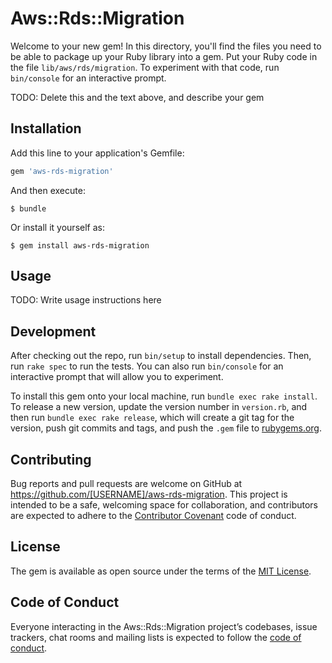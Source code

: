 # Aws::Rds::Migration

Welcome to your new gem! In this directory, you'll find the files you need to be able to package up your Ruby library into a gem. Put your Ruby code in the file `lib/aws/rds/migration`. To experiment with that code, run `bin/console` for an interactive prompt.

TODO: Delete this and the text above, and describe your gem

## Installation

Add this line to your application's Gemfile:

```ruby
gem 'aws-rds-migration'
```

And then execute:

    $ bundle

Or install it yourself as:

    $ gem install aws-rds-migration

## Usage

TODO: Write usage instructions here

## Development

After checking out the repo, run `bin/setup` to install dependencies. Then, run `rake spec` to run the tests. You can also run `bin/console` for an interactive prompt that will allow you to experiment.

To install this gem onto your local machine, run `bundle exec rake install`. To release a new version, update the version number in `version.rb`, and then run `bundle exec rake release`, which will create a git tag for the version, push git commits and tags, and push the `.gem` file to [rubygems.org](https://rubygems.org).

## Contributing

Bug reports and pull requests are welcome on GitHub at https://github.com/[USERNAME]/aws-rds-migration. This project is intended to be a safe, welcoming space for collaboration, and contributors are expected to adhere to the [Contributor Covenant](http://contributor-covenant.org) code of conduct.

## License

The gem is available as open source under the terms of the [MIT License](https://opensource.org/licenses/MIT).

## Code of Conduct

Everyone interacting in the Aws::Rds::Migration project’s codebases, issue trackers, chat rooms and mailing lists is expected to follow the [code of conduct](https://github.com/[USERNAME]/aws-rds-migration/blob/master/CODE_OF_CONDUCT.md).
